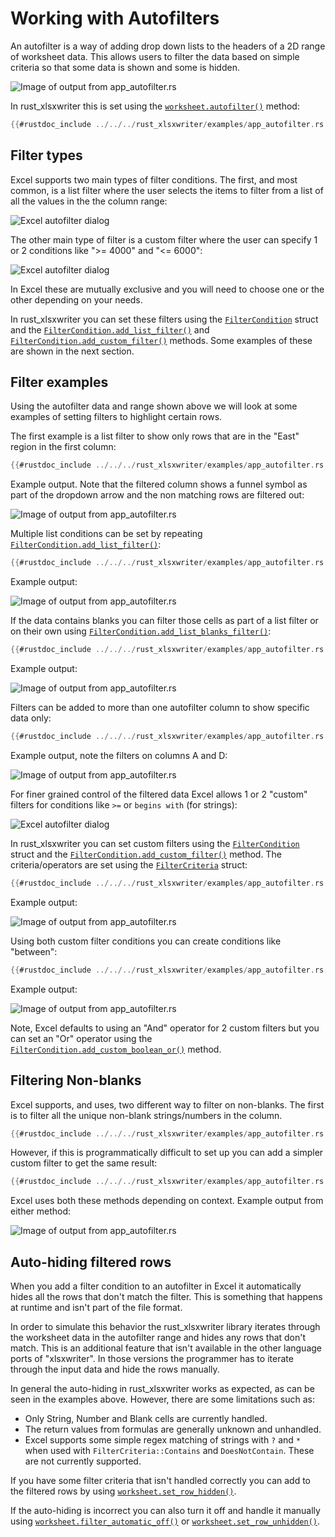 # Working with Autofilters

An autofilter is a way of adding drop down lists to the headers of a 2D range of
worksheet data. This allows users to filter the data based on simple criteria so
that some data is shown and some is hidden.

![Image of output from app_autofilter.rs](../../images/app_autofilter1.png)

In rust_xlsxwriter this is set using the [`worksheet.autofilter()`] method:

```rust
{{#rustdoc_include ../../../rust_xlsxwriter/examples/app_autofilter.rs:27:27}}
```

## Filter types

Excel supports two main types of filter conditions. The first, and most common,
is a list filter where the user selects the items to filter from a list of all
the values in the the column range:

![Excel autofilter dialog](../../images/autofilter_list.png)

The other main type of filter is a custom filter where the user can specify 1 or
2 conditions like ">= 4000" and "<= 6000":

![Excel autofilter dialog](../../images/autofilter_custom.png)

In Excel these are mutually exclusive and you will need to choose one or the
other depending on your needs.

In rust_xlsxwriter you can set these filters using the [`FilterCondition`] struct and
the [`FilterCondition.add_list_filter()`] and
[`FilterCondition.add_custom_filter()`] methods. Some examples of these are shown in the next section.


## Filter examples

Using the autofilter data and range shown above we will look at some examples of
setting filters to highlight certain rows.

The first example is a list filter to show only rows that are in the "East"
region in the first column:

```rust
{{#rustdoc_include ../../../rust_xlsxwriter/examples/app_autofilter.rs:42:43}}
```

Example output. Note that the filtered column shows a funnel symbol as part of
the dropdown arrow and the non matching rows are filtered out:

![Image of output from app_autofilter.rs](../../images/app_autofilter2.png)


Multiple list conditions can be set by repeating [`FilterCondition.add_list_filter()`]:

```rust
{{#rustdoc_include ../../../rust_xlsxwriter/examples/app_autofilter.rs:58:62}}
```

Example output:

![Image of output from app_autofilter.rs](../../images/app_autofilter3.png)


If the data contains blanks you can filter those cells as part of a list filter
or on their own using [`FilterCondition.add_list_blanks_filter()`]:

```rust
{{#rustdoc_include ../../../rust_xlsxwriter/examples/app_autofilter.rs:76:77}}
```

Example output:

![Image of output from app_autofilter.rs](../../images/app_autofilter4.png)


Filters can be added to more than one autofilter column to show specific data
only:

```rust
{{#rustdoc_include ../../../rust_xlsxwriter/examples/app_autofilter.rs:91:95}}
```

Example output, note the filters on columns A and D:

![Image of output from app_autofilter.rs](../../images/app_autofilter5.png)


For finer grained control of the filtered data Excel allows 1 or 2 "custom"
filters for conditions like `>=` or `begins with` (for strings):

![Excel autofilter dialog](../../images/autofilter_custom_menu.png)

In rust_xlsxwriter you can set custom filters using the [`FilterCondition`]
struct and the [`FilterCondition.add_custom_filter()`] method. The
criteria/operators are set using the [`FilterCriteria`] struct:

```rust
{{#rustdoc_include ../../../rust_xlsxwriter/examples/app_autofilter.rs:109:111}}
```

Example output:

![Image of output from app_autofilter.rs](../../images/app_autofilter6.png)


Using both custom filter conditions you can create conditions like "between":

```rust
{{#rustdoc_include ../../../rust_xlsxwriter/examples/app_autofilter.rs:125:128}}
```

Example output:

![Image of output from app_autofilter.rs](../../images/app_autofilter7.png)

Note, Excel defaults to using an "And" operator for 2 custom filters but you can
set an "Or" operator using the [`FilterCondition.add_custom_boolean_or()`]
method.

## Filtering Non-blanks

Excel supports, and uses, two different way to filter on non-blanks. The first
is to filter all the unique non-blank strings/numbers in the column.

```rust
{{#rustdoc_include ../../../rust_xlsxwriter/examples/app_autofilter.rs:143:148}}
```

However, if this is programmatically difficult to set up  you can add a simpler
custom filter to get the same result:

```rust
{{#rustdoc_include ../../../rust_xlsxwriter/examples/app_autofilter.rs:153:155}}
```

Excel uses both these methods depending on context. Example output from either
method:

![Image of output from app_autofilter.rs](../../images/app_autofilter8.png)


## Auto-hiding filtered rows

When you add a filter condition to an autofilter in Excel it automatically hides
all the rows that don't match the filter. This is something that happens at
runtime and isn't part of the file format.

In order to simulate this behavior the rust_xlsxwriter library iterates through
the worksheet data in the autofilter range and hides any rows that don't match.
This is an additional feature that isn't available in the other language ports
of "xlsxwriter". In those versions the programmer has to iterate through the
input data and hide the rows manually.

In general the auto-hiding in rust_xlsxwriter works as expected, as can be seen
in the examples above. However, there are some limitations such as:

- Only String, Number and Blank cells are currently handled.
- The return values from formulas are generally unknown and unhandled.
- Excel supports some simple regex matching of strings with `?` and `*` when
  used with `FilterCriteria::Contains` and `DoesNotContain`. These are not
  currently supported.

If you have some filter criteria that isn't handled correctly you can add to the
filtered rows by using [`worksheet.set_row_hidden()`].

If the auto-hiding is incorrect you can also turn it off and handle it manually
using [`worksheet.filter_automatic_off()`] or [`worksheet.set_row_unhidden()`].




[`FilterCriteria`]: https://docs.rs/rust_xlsxwriter/latest/rust_xlsxwriter/struct.FilterCriteria.html
[`FilterCondition`]: https://docs.rs/rust_xlsxwriter/latest/rust_xlsxwriter/struct.FilterCondition.html
[`worksheet.autofilter()`]: https://docs.rs/rust_xlsxwriter/latest/rust_xlsxwriter/struct.Worksheet.html#method.autofilter
[`worksheet.set_row_hidden()`]: https://docs.rs/rust_xlsxwriter/latest/rust_xlsxwriter/struct.Worksheet.html#method.set_row_hidden
[`worksheet.set_row_unhidden()`]: https://docs.rs/rust_xlsxwriter/latest/rust_xlsxwriter/struct.Worksheet.html#method.set_row_unhidden
[`worksheet.filter_automatic_off()`]: https://docs.rs/rust_xlsxwriter/latest/rust_xlsxwriter/struct.Worksheet.html#method.filter_automatic_off
[`FilterCondition.add_list_filter()`]: https://docs.rs/rust_xlsxwriter/latest/rust_xlsxwriter/struct.FilterCondition.html#method.add_list_filter
[`FilterCondition.add_custom_filter()`]: https://docs.rs/rust_xlsxwriter/latest/rust_xlsxwriter/struct.FilterCondition.html#method.add_custom_filter
[`FilterCondition.add_custom_boolean_or()`]: https://docs.rs/rust_xlsxwriter/latest/rust_xlsxwriter/struct.FilterCondition.html#method.add_custom_boolean_or
[`FilterCondition.add_list_blanks_filter()`]: https://docs.rs/rust_xlsxwriter/latest/rust_xlsxwriter/struct.FilterCondition.html#method.add_list_blanks_filter
